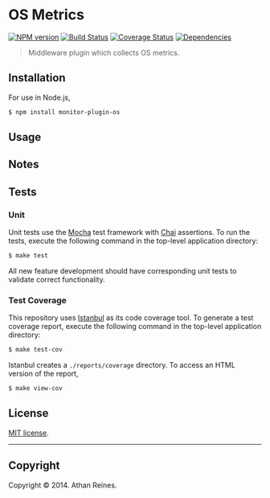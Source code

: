 OS Metrics
==========
[![NPM version][npm-image]][npm-url] [![Build Status][travis-image]][travis-url] [![Coverage Status][coveralls-image]][coveralls-url] [![Dependencies][dependencies-image]][dependencies-url]

> Middleware plugin which collects OS metrics.


## Installation

For use in Node.js,

``` bash
$ npm install monitor-plugin-os
```

## Usage





## Notes





## Tests

### Unit

Unit tests use the [Mocha](http://visionmedia.github.io/mocha) test framework with [Chai](http://chaijs.com) assertions. To run the tests, execute the following command in the top-level application directory:

``` bash
$ make test
```

All new feature development should have corresponding unit tests to validate correct functionality.


### Test Coverage

This repository uses [Istanbul](https://github.com/gotwarlost/istanbul) as its code coverage tool. To generate a test coverage report, execute the following command in the top-level application directory:

``` bash
$ make test-cov
```

Istanbul creates a `./reports/coverage` directory. To access an HTML version of the report,

``` bash
$ make view-cov
```



## License

[MIT license](http://opensource.org/licenses/MIT). 


---
## Copyright

Copyright &copy; 2014. Athan Reines.


[npm-image]: http://img.shields.io/npm/v/monitor-plugin-os.svg
[npm-url]: https://npmjs.org/package/monitor-plugin-os

[travis-image]: http://img.shields.io/travis/kgryte/monitor-plugin-os/master.svg
[travis-url]: https://travis-ci.org/kgryte/monitor-plugin-os

[coveralls-image]: https://img.shields.io/coveralls/kgryte/monitor-plugin-os/master.svg
[coveralls-url]: https://coveralls.io/r/kgryte/monitor-plugin-os?branch=master

[dependencies-image]: http://img.shields.io/david/kgryte/monitor-plugin-os.svg
[dependencies-url]: https://david-dm.org/kgryte/monitor-plugin-os

[dev-dependencies-image]: http://img.shields.io/david/dev/kgryte/monitor-plugin-os.svg
[dev-dependencies-url]: https://david-dm.org/dev/kgryte/monitor-plugin-os

[github-issues-image]: http://img.shields.io/github/issues/kgryte/monitor-plugin-os.svg
[github-issues-url]: https://github.com/kgryte/monitor-plugin-os/issues